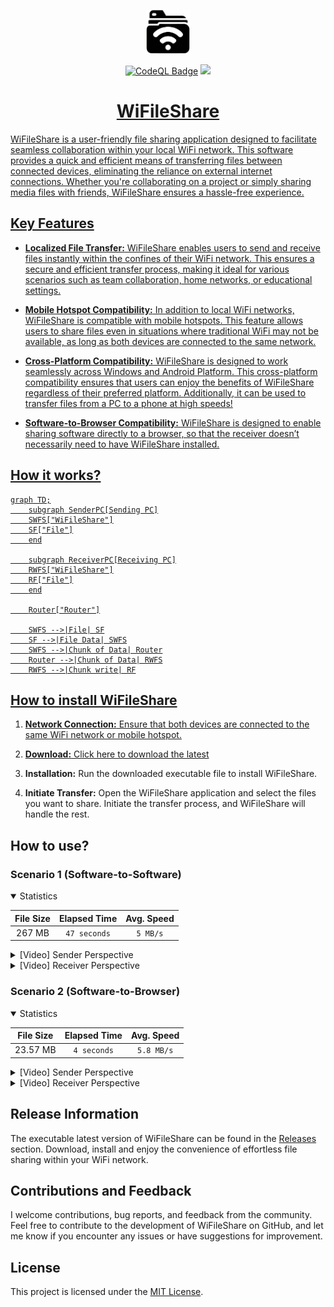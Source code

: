 <p align="center">
  <picture><source media="(prefers-color-scheme: dark)" srcset="https://raw.githubusercontent.com/Sayad-Uddin-Tahsin/WiFileShare/main/Assets/Logo%20Light%20nonbg.png"><img alt="Logo" src="https://raw.githubusercontent.com/Sayad-Uddin-Tahsin/WiFileShare/main/Assets/Logo%20Dark%20nonbg.png" height=70 width=70></picture>
</p>

<p align="center">
  <a href="https://github.com/Sayad-Uddin-Tahsin/WiFileShare/actions/workflows/github-code-scanning/codeql"><img src="https://github.com/Sayad-Uddin-Tahsin/WiFileShare/actions/workflows/github-code-scanning/codeql/badge.svg" alt="CodeQL Badge" height=22></a>
  <a href="./LICENSE"><img src="https://img.shields.io/github/license/Sayad-Uddin-Tahsin/WiFileShare" height=22>
</p>

<h1 align="center">WiFileShare</h1>

WiFileShare is a user-friendly file sharing application designed to facilitate seamless collaboration within your local WiFi network. This software provides a quick and efficient means of transferring files between connected devices, eliminating the reliance on external internet connections. Whether you're collaborating on a project or simply sharing media files with friends, WiFileShare ensures a hassle-free experience.

## Key Features

- **Localized File Transfer:** WiFileShare enables users to send and receive files instantly within the confines of their WiFi network. This ensures a secure and efficient transfer process, making it ideal for various scenarios such as team collaboration, home networks, or educational settings.
  
- **Mobile Hotspot Compatibility:** In addition to local WiFi networks, WiFileShare is compatible with mobile hotspots. This feature allows users to share files even in situations where traditional WiFi may not be available, as long as both devices are connected to the same network.
  
- **Cross-Platform Compatibility:** WiFileShare is designed to work seamlessly across Windows and Android Platform. This cross-platform compatibility ensures that users can enjoy the benefits of WiFileShare regardless of their preferred platform. Additionally, it can be used to transfer files from a PC to a phone at high speeds!
  
- **Software-to-Browser Compatibility:** WiFileShare is designed to enable sharing software directly to a browser, so that the receiver doesn’t necessarily need to have WiFileShare installed. 

## How it works?

```mermaid
graph TD;
    subgraph SenderPC[Sending PC]
    SWFS["WiFileShare"]
    SF["File"]
    end

    subgraph ReceiverPC[Receiving PC]
    RWFS["WiFileShare"]
    RF["File"]
    end

    Router["Router"]

    SWFS -->|File| SF
    SF -->|File Data| SWFS
    SWFS -->|Chunk of Data| Router
    Router -->|Chunk of Data| RWFS
    RWFS -->|Chunk write| RF

```

## How to install WiFileShare

1. **Network Connection:** Ensure that both devices are connected to the same WiFi network or mobile hotspot.

2. **Download:** [Click here to download the latest](https://github.com/Sayad-Uddin-Tahsin/WiFileShare/releases/latest)

4. **Installation:** Run the downloaded executable file to install WiFileShare.

5. **Initiate Transfer:** Open the WiFileShare application and select the files you want to share. Initiate the transfer process, and WiFileShare will handle the rest.

## How to use?

### Scenario 1 (Software-to-Software)

<details open>
<summary>Statistics</summary>

| File Size | Elapsed Time | Avg. Speed |
| :---: | :---: | :---: |
| 267 MB | `47 seconds` | `5 MB/s` |

</details>

<details>
<summary>[Video] Sender Perspective</summary>

https://github.com/Sayad-Uddin-Tahsin/WiFileShare/assets/89304780/fe0da7d7-6bcb-47f1-9725-5fa494cdee8b

</details>

<details>
<summary>[Video] Receiver Perspective</summary>

https://github.com/Sayad-Uddin-Tahsin/WiFileShare/assets/89304780/89779152-61ff-46c2-809a-a8381a25471d

</details>

### Scenario 2 (Software-to-Browser)

<details open>
<summary>Statistics</summary>

| File Size | Elapsed Time | Avg. Speed |
| :---: | :---: | :---: |
| 23.57 MB | `4 seconds` | `5.8 MB/s` |

</details>

<details>
<summary>[Video] Sender Perspective</summary>

https://github.com/Sayad-Uddin-Tahsin/WiFileShare/assets/89304780/8d933de9-52a4-48c4-957a-c6811b89f1c2

</details>

<details>
<summary>[Video] Receiver Perspective</summary>

https://github.com/Sayad-Uddin-Tahsin/WiFileShare/assets/89304780/7e1f7897-2f92-4702-bc0a-d673ddf90d2a

</details>

## Release Information

The executable latest version of WiFileShare can be found in the [Releases](https://github.com/Sayad-Uddin-Tahsin/WiFileShare/releases/latest) section. Download, install and enjoy the convenience of effortless file sharing within your WiFi network.

## Contributions and Feedback

I welcome contributions, bug reports, and feedback from the community. Feel free to contribute to the development of WiFileShare on GitHub, and let me know if you encounter any issues or have suggestions for improvement.

## License
This project is licensed under the [MIT License](./LICENSE).
